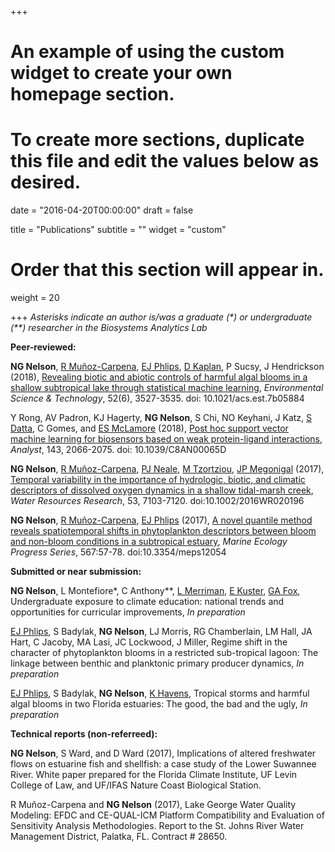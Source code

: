 +++
# An example of using the custom widget to create your own homepage section.
# To create more sections, duplicate this file and edit the values below as desired.

date = "2016-04-20T00:00:00"
draft = false

title = "Publications"
subtitle = ""
widget = "custom"

# Order that this section will appear in.
weight = 20

+++
*Asterisks indicate an author is/was a graduate (&#42;) or undergraduate (&#42;&#42;) researcher in the Biosystems Analytics Lab*  

**Peer-reviewed:**  

**NG Nelson**, [R Muñoz-Carpena](http://abe.ufl.edu/carpena/index.shtml), [EJ Phlips](http://plants.ifas.ufl.edu/associated-personnel/edward-phlips/), [D Kaplan](https://www.watershedecology.org/), P Sucsy, J Hendrickson (2018), [Revealing biotic and abiotic controls of harmful algal blooms in a shallow subtropical lake through statistical machine learning](https://pubs.acs.org/doi/10.1021/acs.est.7b05884), *Environmental Science & Technology*, 52(6), 3527-3535. doi: 10.1021/acs.est.7b05884

Y Rong, AV Padron, KJ Hagerty, **NG Nelson**, S Chi, NO Keyhani, J Katz, [S Datta](https://autoid.mit.edu/shoumen-datta), C Gomes, and [ES McLamore](https://emclamor.wixsite.com/mclamorelab) (2018), [Post hoc support vector machine learning for biosensors based on weak protein-ligand interactions](http://pubs.rsc.org/en/Content/ArticleLanding/2018/AN/C8AN00065D#!divAbstract), *Analyst*, 143, 2066-2075. doi: 10.1039/C8AN00065D

**NG Nelson**, [R Muñoz-Carpena](http://abe.ufl.edu/carpena/index.shtml), [PJ Neale](https://serc.si.edu/users/patrick-neale/nealep6122002), [M Tzortziou](https://www.mariatzortziou.com/), [JP Megonigal](https://serc.si.edu/users/patrick-megonigal/megonigalp6122002) (2017), [Temporal variability in the importance of hydrologic, biotic, and climatic descriptors of dissolved oxygen dynamics in a shallow tidal-marsh creek](http://onlinelibrary.wiley.com/doi/10.1002/2016WR020196/abstract), *Water Resources Research*, 53, 7103-7120. doi:10.1002/2016WR020196    

**NG Nelson**, [R Muñoz-Carpena](http://abe.ufl.edu/carpena/index.shtml), [EJ Phlips](http://plants.ifas.ufl.edu/associated-personnel/edward-phlips/) (2017), [A novel quantile method reveals spatiotemporal shifts in phytoplankton descriptors between bloom and non-bloom conditions in a subtropical estuary](http://www.int-res.com/abstracts/meps/v567/p57-78/), *Marine Ecology Progress Series*, 567:57-78. doi:10.3354/meps12054  

**Submitted or near submission:**

**NG Nelson**, L Montefiore&#42;, C Anthony&#42;&#42;, [L Merriman](https://www.bae.ncsu.edu/people/lsmerrim), [E Kuster](http://www.southcentralclimate.org/index.php/pages/person/emma_kuster), [GA Fox](https://www.bae.ncsu.edu/people/gafox2), Undergraduate exposure to climate education: national trends and opportunities for curricular improvements, *In preparation*

[EJ Phlips](http://plants.ifas.ufl.edu/associated-personnel/edward-phlips/), S Badylak, **NG Nelson**, LJ Morris, RG Chamberlain, LM Hall, JA Hart, C Jacoby, MA Lasi, JC Lockwood, J Miller, Regime shift in the character of phytoplankton blooms in a restricted sub-tropical lagoon: The linkage between benthic and planktonic primary producer dynamics, *In preparation*

[EJ Phlips](http://plants.ifas.ufl.edu/associated-personnel/edward-phlips/), S Badylak, **NG Nelson**, [K Havens](https://www.flseagrant.org/about/staff/havens/), Tropical storms and harmful algal blooms in two Florida estuaries: The good, the bad and the ugly, *In preparation*

**Technical reports (non-referreed):**  

**NG Nelson**, S Ward, and D Ward (2017), Implications of altered freshwater flows on estuarine fish and shellfish: a case study of the Lower Suwannee River. White paper prepared for the Florida Climate Institute, UF Levin College of Law, and UF/IFAS Nature Coast Biological Station.  

R Muñoz-Carpena and **NG Nelson** (2017), Lake George Water Quality Modeling: EFDC and CE-QUAL-ICM Platform Compatibility and Evaluation of Sensitivity Analysis Methodologies. Report to the St. Johns River Water Management District, Palatka, FL. Contract # 28650.


